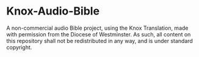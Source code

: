 # Knox-Audio-Bible
A non-commercial audio Bible project, using the Knox Translation, made with permission from the Diocese of Westminster. As such, all content on this repository shall not be redistributed in any way, and is under standard copyright.
